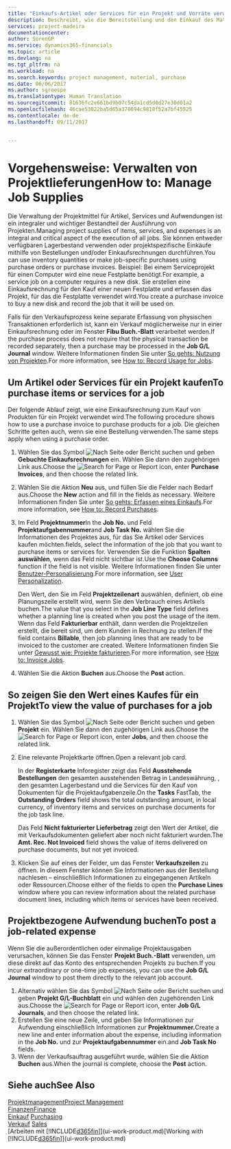 ```yaml
---
title: "Einkaufs-Artikel oder Services für ein Projekt und Vorräte verwalten| Microsoft Docs"
description: Beschreibt, wie die Bereitstellung und den Einkauf des Materials und Servicearten in Projekten verwaltet wird.
services: project-madeira
documentationcenter: 
author: SorenGP
ms.service: dynamics365-financials
ms.topic: article
ms.devlang: na
ms.tgt_pltfrm: na
ms.workload: na
ms.search.keywords: project management, material, purchase
ms.date: 06/06/2017
ms.author: sgroespe
ms.translationtype: Human Translation
ms.sourcegitcommit: 81636fc2e661bd9b07c54da1cd5d0d27e30d01a2
ms.openlocfilehash: 46cae53022ba5d65a370694c9818f52a7bf45525
ms.contentlocale: de-de
ms.lasthandoff: 09/11/2017


---
```

# <a name="how-to-manage-job-supplies"></a><span data-ttu-id="02f3f-103">Vorgehensweise: Verwalten von Projektlieferungen</span><span class="sxs-lookup"><span data-stu-id="02f3f-103">How to: Manage Job Supplies</span></span>
<span data-ttu-id="02f3f-104">Die Verwaltung der Projektmittel für Artikel, Services und Aufwendungen ist ein integraler und wichtiger Bestandteil der Ausführung von Projekten.</span><span class="sxs-lookup"><span data-stu-id="02f3f-104">Managing project supplies of items, services, and expenses is an integral and critical aspect of the execution of all jobs.</span></span> <span data-ttu-id="02f3f-105">Sie können entweder verfügbaren Lagerbestand verwenden oder projektspezifische Einkäufe mithilfe von Bestellungen und/oder Einkaufsrechnungen durchführen.</span><span class="sxs-lookup"><span data-stu-id="02f3f-105">You can use inventory quantities or make job-specific purchases using purchase orders or purchase invoices.</span></span> <span data-ttu-id="02f3f-106">Beispiel: Bei einem Serviceprojekt für einen Computer wird eine neue Festplatte benötigt.</span><span class="sxs-lookup"><span data-stu-id="02f3f-106">For example, a service job on a computer requires a new disk.</span></span> <span data-ttu-id="02f3f-107">Sie erstellen eine Einkaufsrechnung für den Kauf einer neuen Festplatte und erfassen das Projekt, für das die Festplatte verwendet wird.</span><span class="sxs-lookup"><span data-stu-id="02f3f-107">You create a purchase invoice to buy a new disk and record the job that it will be used on.</span></span>

<span data-ttu-id="02f3f-108">Falls für den Verkaufsprozess keine separate Erfassung von physischen Transaktionen erforderlich ist, kann ein Verkauf möglicherweise nur in einer Einkaufsrechnung oder im Fenster **Fibu Buch.-Blatt** verarbeitet werden.</span><span class="sxs-lookup"><span data-stu-id="02f3f-108">If the purchase process does not require that the physical transaction be recorded separately, then a purchase may be processed in the **Job G/L Journal** window.</span></span> <span data-ttu-id="02f3f-109">Weitere Informationen finden Sie unter [So gehts: Nutzung von Projekten](projects-how-record-job-usage.md).</span><span class="sxs-lookup"><span data-stu-id="02f3f-109">For more information, see [How to: Record Usage for Jobs](projects-how-record-job-usage.md).</span></span>

## <a name="to-purchase-items-or-services-for-a-job"></a><span data-ttu-id="02f3f-110">Um Artikel oder Services für ein Projekt kaufen</span><span class="sxs-lookup"><span data-stu-id="02f3f-110">To purchase items or services for a job</span></span>
<span data-ttu-id="02f3f-111">Der folgende Ablauf zeigt, wie eine Einkaufsrechnung zum Kauf von Produkten für ein Projekt verwendet wird.</span><span class="sxs-lookup"><span data-stu-id="02f3f-111">The following procedure shows how to use a purchase invoice to purchase products for a job.</span></span> <span data-ttu-id="02f3f-112">Die gleichen Schritte gelten auch, wenn sie eine Bestellung verwenden.</span><span class="sxs-lookup"><span data-stu-id="02f3f-112">The same steps apply when using a purchase order.</span></span>  

1. <span data-ttu-id="02f3f-113">Wählen Sie das Symbol ![Nach Seite oder Bericht suchen](media/ui-search/search_small.png "Nach Seite oder Bericht suchen") und geben **Gebuchte Einkaufsrechnungen** ein. Wählen Sie dann den zugehörigen Link aus.</span><span class="sxs-lookup"><span data-stu-id="02f3f-113">Choose the ![Search for Page or Report](media/ui-search/search_small.png "Search for Page or Report icon") icon, enter **Purchase Invoices**, and then choose the related link.</span></span>  
2. <span data-ttu-id="02f3f-114">Wählen Sie die Aktion **Neu** aus, und füllen Sie die Felder nach Bedarf aus.</span><span class="sxs-lookup"><span data-stu-id="02f3f-114">Choose the **New** action and fill in the fields as necessary.</span></span> <span data-ttu-id="02f3f-115">Weitere Informationen finden Sie unter [So gehts: Erfassen eines Einkaufs](purchasing-how-record-purchases.md).</span><span class="sxs-lookup"><span data-stu-id="02f3f-115">For more information, see [How to: Record Purchases](purchasing-how-record-purchases.md).</span></span>
3. <span data-ttu-id="02f3f-116">Im Feld **Projektnummer**</span><span class="sxs-lookup"><span data-stu-id="02f3f-116">In the **Job No.**</span></span> <span data-ttu-id="02f3f-117">und Feld **Projektaufgabennummer**</span><span class="sxs-lookup"><span data-stu-id="02f3f-117">and **Job Task No.**</span></span> <span data-ttu-id="02f3f-118">wählen Sie die Informationen des Projektes aus, für das Sie Artikel oder Services kaufen möchten.</span><span class="sxs-lookup"><span data-stu-id="02f3f-118">fields, select the information of the job that you want to purchase items or services for.</span></span> <span data-ttu-id="02f3f-119">Verwenden Sie die Funktion **Spalten auswählen**, wenn das Feld nicht sichtbar ist.</span><span class="sxs-lookup"><span data-stu-id="02f3f-119">Use the **Choose Columns** function if the field is not visible.</span></span> <span data-ttu-id="02f3f-120">Weitere Informationen finden Sie unter [Benutzer-Personalisierung](ui-user-personalization.md).</span><span class="sxs-lookup"><span data-stu-id="02f3f-120">For more information, see [User Personalization](ui-user-personalization.md).</span></span>

    <span data-ttu-id="02f3f-121">Den Wert, den Sie im Feld **Projektzeilenart** auswählen, definiert, ob eine Planungszeile erstellt wird, wenn Sie den Verbrauch eines Artikels buchen.</span><span class="sxs-lookup"><span data-stu-id="02f3f-121">The value that you select in the **Job Line Type** field defines whether a planning line is created when you post the usage of the item.</span></span> <span data-ttu-id="02f3f-122">Wenn das Feld **Fakturierbar** enthält, dann werden die Projektzeilen erstellt, die bereit sind, um dem Kunden in Rechnung zu stellen.</span><span class="sxs-lookup"><span data-stu-id="02f3f-122">If the field contains **Billable**, then job planning lines that are ready to be invoiced to the customer are created.</span></span> <span data-ttu-id="02f3f-123">Weitere Informationen finden Sie unter [Gewusst wie: Projekte fakturieren](projects-how-invoice-jobs.md).</span><span class="sxs-lookup"><span data-stu-id="02f3f-123">For more information, see [How to: Invoice Jobs](projects-how-invoice-jobs.md).</span></span>
4. <span data-ttu-id="02f3f-124">Wählen Sie die Aktion **Buchen** aus.</span><span class="sxs-lookup"><span data-stu-id="02f3f-124">Choose the **Post** action.</span></span>

## <a name="to-view-the-value-of-purchases-for-a-job"></a><span data-ttu-id="02f3f-125">So zeigen Sie den Wert eines Kaufes für ein Projekt</span><span class="sxs-lookup"><span data-stu-id="02f3f-125">To view the value of purchases for a job</span></span>
1. <span data-ttu-id="02f3f-126">Wählen Sie das Symbol ![Nach Seite oder Bericht suchen](media/ui-search/search_small.png "Nach Seite oder Bericht suchen") und geben **Projekt** ein. Wählen Sie dann den zugehörigen Link aus.</span><span class="sxs-lookup"><span data-stu-id="02f3f-126">Choose the ![Search for Page or Report](media/ui-search/search_small.png "Search for Page or Report icon") icon, enter **Jobs**, and then choose the related link.</span></span>
2. <span data-ttu-id="02f3f-127">Eine relevante Projektkarte öffnen.</span><span class="sxs-lookup"><span data-stu-id="02f3f-127">Open a relevant job card.</span></span>

    <span data-ttu-id="02f3f-128">In der **Registerkarte** Inforegister zeigt das Feld **Ausstehende Bestellungen** den gesamten ausstehenden Betrag in Landeswährung, , den gesamten Lagerbestand und die Services für den Kauf von Dokumenten für die Projektaufgabenzeile.</span><span class="sxs-lookup"><span data-stu-id="02f3f-128">On the **Tasks** FastTab, the **Outstanding Orders** field shows the total outstanding amount, in local currency, of inventory items and services on purchase documents for the job task line.</span></span>  

    <span data-ttu-id="02f3f-129">Das Feld **Nicht fakturierter Lieferbetrag** zeigt den Wert der Artikel, die mit Verkaufsdokumenten geliefert aber noch nicht fakturiert wurden.</span><span class="sxs-lookup"><span data-stu-id="02f3f-129">The **Amt. Rec. Not Invoiced** field shows the value of items delivered on purchase documents, but not yet invoiced.</span></span>  
3. <span data-ttu-id="02f3f-130">Klicken Sie auf eines der Felder, um das Fenster **Verkaufszeilen** zu öffnen. In diesem Fenster können Sie Informationen aus der Bestellung nachlesen – einschließlich Informationen zu eingegangenen Artikeln oder Ressourcen.</span><span class="sxs-lookup"><span data-stu-id="02f3f-130">Choose either of the fields to open the **Purchase Lines** window where you can review information about the related purchase document lines, including which items or services have been received.</span></span>

## <a name="to-post-a-job-related-expense"></a><span data-ttu-id="02f3f-131">Projektbezogene Aufwendung buchen</span><span class="sxs-lookup"><span data-stu-id="02f3f-131">To post a job-related expense</span></span>
<span data-ttu-id="02f3f-132">Wenn Sie die außerordentlichen oder einmalige Projektausgaben verursachen, können Sie das Fenster **Projekt Buch.-Blatt** verwenden, um diese direkt auf das Konto des entsprechenden Projekts zu buchen.</span><span class="sxs-lookup"><span data-stu-id="02f3f-132">If you incur extraordinary or one-time job expenses, you can use the **Job G/L Journal** window to post them directly to the relevant job account.</span></span>

1. <span data-ttu-id="02f3f-133">Alternativ wählen Sie das Symbol ![Nach Seite oder Bericht suchen](media/ui-search/search_small.png "Nach Seite oder Bericht suchen") und geben **Projekt G/L-Buchblatt** ein und wählen den zugehörenden Link aus.</span><span class="sxs-lookup"><span data-stu-id="02f3f-133">Choose the ![Search for Page or Report](media/ui-search/search_small.png "Search for Page or Report icon") icon, enter **Job G/L Journals**, and then choose the related link.</span></span>  
2. <span data-ttu-id="02f3f-134">Erstellen Sie eine neue Zeile, und geben Sie Informationen zur Aufwendung einschließlich Informationen zur **Projektnummer.**</span><span class="sxs-lookup"><span data-stu-id="02f3f-134">Create a new line and enter information about the expense, including information in the **Job No.**</span></span> <span data-ttu-id="02f3f-135">und zur **Projektaufgabennummer** ein.</span><span class="sxs-lookup"><span data-stu-id="02f3f-135">and **Job Task No** fields.</span></span>  
3. <span data-ttu-id="02f3f-136">Wenn der Verkaufsauftrag ausgeführt wurde, wählen Sie die Aktion **Buchen** aus.</span><span class="sxs-lookup"><span data-stu-id="02f3f-136">When the journal is complete, choose the **Post** action.</span></span>

## <a name="see-also"></a><span data-ttu-id="02f3f-137">Siehe auch</span><span class="sxs-lookup"><span data-stu-id="02f3f-137">See Also</span></span>
[<span data-ttu-id="02f3f-138">Projektmanagement</span><span class="sxs-lookup"><span data-stu-id="02f3f-138">Project Management</span></span>](projects-manage-projects.md)  
[<span data-ttu-id="02f3f-139">Finanzen</span><span class="sxs-lookup"><span data-stu-id="02f3f-139">Finance</span></span>](finance.md)  
<span data-ttu-id="02f3f-140">[Einkauf](purchasing-manage-purchasing.md)       </span><span class="sxs-lookup"><span data-stu-id="02f3f-140">[Purchasing](purchasing-manage-purchasing.md)       </span></span>  
<span data-ttu-id="02f3f-141">[Verkauf](sales-manage-sales.md)    </span><span class="sxs-lookup"><span data-stu-id="02f3f-141">[Sales](sales-manage-sales.md)    </span></span>  
<span data-ttu-id="02f3f-142">[Arbeiten mit [!INCLUDE[d365fin](includes/d365fin_md.md)]](ui-work-product.md)</span><span class="sxs-lookup"><span data-stu-id="02f3f-142">[Working with [!INCLUDE[d365fin](includes/d365fin_md.md)]](ui-work-product.md)</span></span>  

